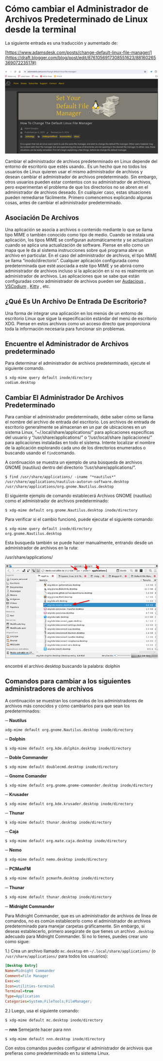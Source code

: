 # Cómo cambiar el Administrador de Archivos Predeterminado de Linux desde la terminal


La siguiente entrada es una traducción y aumentado de:

[https://www.adamsdesk.com/posts/change-default-linux-file-manager/](https://draft.blogger.com/blog/post/edit/8761056917308551623/8816026536907223517#)

![](vx_images/20240724-155455-change-default-linux-file-manager.png)

Cambiar el administrador de archivos predeterminado en Linux depende del entorno de escritorio que estés usando.. Es un hecho que no todos los usuarios de Linux quieren usar el mismo administrador de archivos y desean cambiar el administrador de archivos predeterminado. Sin embargo, otros usuarios pueden estar contentos con su administrador de archivos, pero experimentan el problema de que los directorios no se abren en el administrador de archivos deseado. En cualquier caso, estas situaciones pueden remediarse fácilmente. Primero comencemos explicando algunas cosas, antes de cambiar el administrador predeterminado.

## Asociación De Archivos

Una aplicación se asocia a archivos o contenido mediante lo que se llama tipo MIME o también conocido como tipo de medio. Cuando se instala una aplicación, los tipos MIME se configuran automáticamente y se actualizan cuando se aplica una actualización de software. Piense en ello como un mapa que le da al sistema instrucciones sobre qué programa abre un archivo en particular. En el caso del administrador de archivos, el tipo MIME se llama “inodo/directorio”. Cualquier aplicación configurada como predeterminada que esté asociada a este tipo MIME y se abrirá como administrador de archivos incluso si la aplicación en sí no es realmente un administrador de archivos. Las aplicaciones que se sabe que están configuradas como administrador de archivos pueden ser [Audacious](https://translate.google.com/website?sl=es&tl=en&hl=es&client=webapp&u=https://audacious-media-player.org/) , [VSCodium](https://translate.google.com/website?sl=es&tl=en&hl=es&client=webapp&u=https://github.com/VSCodium/vscodium) , [Kitty](https://translate.google.com/website?sl=es&tl=en&hl=es&client=webapp&u=https://sw.kovidgoyal.net/kitty/) , etc.

## ¿Qué Es Un Archivo De Entrada De Escritorio?

Una forma de integrar una aplicación en los menús de un entorno de escritorio Linux que sigue la especificación estándar del menú de escritorio XDG. Piense en estos archivos como un acceso directo que proporciona toda la información necesaria para funcionar sin problemas.

## Encuentre el Administrador de Archivos predeterminado

Para determinar el administrador de archivos predeterminado, ejecute el siguiente comando.

```
$ xdg-mime query default inode/directory
codium.desktop
```

## Cambiar El Administrador De Archivos Predeterminado

Para cambiar el administrador predeterminado, debe saber cómo se llama el nombre del archivo de entrada del escritorio. Los archivos de entrada de escritorio generalmente se almacenan en un par de ubicaciones en un sistema Linux, “~/.local/share/applications/” para aplicaciones específicas del usuario y “/usr/share/applications/” o “/usr/local/share /aplicaciones/” para aplicaciones instaladas en todo el sistema. Intente localizar el nombre de la aplicación explorando cada uno de los directorios enumerados o buscando usando el `find`comando.

A continuación se muestra un ejemplo de una búsqueda de archivos GNOME (nautilus) dentro del directorio “/usr/share/applications/”.

```
$ find /usr/share/applications/ -iname "*nautilus*"
/usr/share/applications/nautilus-autorun-software.desktop
/usr/share/applications/org.gnome.Nautilus.desktop
```

El siguiente ejemplo de comando establecerá Archivos GNOME (nautilus) como el administrador de archivos predeterminado:

```
$ xdg-mime default org.gnome.Nautilus.desktop inode/directory
```

Para verificar si el cambio funcionó, puede ejecutar el siguiente comando:

```
$ xdg-mime query default inode/directory
org.gnome.Nautilus.desktop
```

Esta busqueda también se puede hacer manualmente, entrando desde un administrador de archivos en la ruta:

/usr/share/applications/ 

![](vx_images/20240724-155132-dolphin-encontrado-en-usr-share-applications.png)

encontré el archivo desktop buscando la palabra: dolphin



## Comandos para cambiar a los siguientes administradores de archivos

A continuación se muestran los comandos de los administradores de archivos más conocidos y cómo cambiarlos para que sean los predeterminados:

─ **Nautilus**

```
xdg-mime default org.gnome.Nautilus.desktop inode/directory
```

─ **Dolphin**

```
$ xdg-mime default org.kde.dolphin.desktop inode/directory
```

─ **Doble Commander**

```
$ xdg-mime default doublecmd.desktop inode/directory
```

─ **Gnome Comander**

```
$ xdg-mime default org.gnome.gnome-commander.desktop inode/directory
```

─ **Krusader**

```
$ xdg-mime default org.kde.krusader.desktop inode/directory
```

─ **Thunar**

```
$ xdg-mime default thunar.desktop inode/directory
```

─ **Caja**

```bash
$ xdg-mime default org.mate.caja.desktop inode/directory
```

─ **Nemo**

```bash
$ xdg-mime default nemo.desktop inode/directory
```

─ **PCManFM**

```bash
$ xdg-mime default pcmanfm.desktop inode/directory
```

─ **Thunar**

```bash
$ xdg-mime default thunar.desktop inode/directory
```

─ **Midnight Commander**

Para Midnight Commander, que es un administrador de archivos de línea de comandos, no es común establecerlo como el administrador de archivos predeterminado para manejar carpetas gráficamente. Sin embargo, si deseas establecerlo, primero asegúrate de que tienes un archivo `.desktop` adecuado para Midnight Commander. Si no lo tienes, puedes crear uno como sigue:

1.) Crea un archivo llamado `mc.desktop` en `~/.local/share/applications/` (o `/usr/share/applications/` para todos los usuarios):

```ini
[Desktop Entry]
Name=Midnight Commander
Comment=File Manager
Exec=mc
Icon=utilities-terminal
Terminal=true
Type=Application
Categories=System;FileTools;FileManager;
```

2.) Luego, usa el siguiente comando:

```bash
$ xdg-mime default mc.desktop inode/directory
```

─ **nnn**
Semejante hacer para nnn

```
$ xdg-mime default nnn.desktop inode/directory
```


Con estos comandos puedes configurar el administrador de archivos que prefieras como predeterminado en tu sistema Linux.

